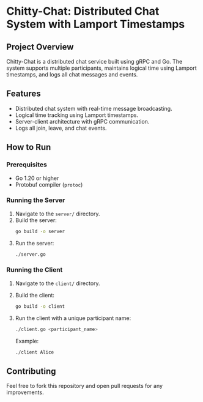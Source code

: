 # Chitty-Chat: Distributed Chat System with Lamport Timestamps

## Project Overview
Chitty-Chat is a distributed chat service built using gRPC and Go. The system supports multiple participants, maintains logical time using Lamport timestamps, and logs all chat messages and events.

## Features
- Distributed chat system with real-time message broadcasting.
- Logical time tracking using Lamport timestamps.
- Server-client architecture with gRPC communication.
- Logs all join, leave, and chat events.

## How to Run

### Prerequisites
- Go 1.20 or higher
- Protobuf compiler (`protoc`)

### Running the Server
1. Navigate to the `server/` directory.
2. Build the server:
    ```bash
    go build -o server
    ```
3. Run the server:
    ```bash
    ./server.go
    ```

### Running the Client
1. Navigate to the `client/` directory.
2. Build the client:
    ```bash
    go build -o client
    ```
3. Run the client with a unique participant name:
    ```bash
    ./client.go <participant_name>
    ```

    Example:
    ```bash
    ./client Alice
    ```

## Contributing
Feel free to fork this repository and open pull requests for any improvements.
